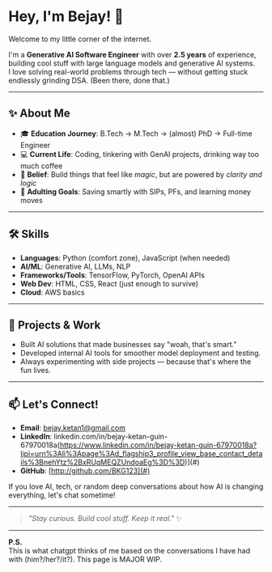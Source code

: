 # Hey, I'm Bejay! 👋

Welcome to my little corner of the internet.

I'm a **Generative AI Software Engineer** with over **2.5 years** of experience, building cool stuff with large language models and generative AI systems.  
I love solving real-world problems through tech — without getting stuck endlessly grinding DSA. (Been there, done that.)

---

## ✨ About Me

- 🎓 **Education Journey**: B.Tech → M.Tech → (almost) PhD → Full-time Engineer
- 💻 **Current Life**: Coding, tinkering with GenAI projects, drinking way too much coffee
- 🧠 **Belief**: Build things that feel like *magic*, but are powered by *clarity and logic*
- 💸 **Adulting Goals**: Saving smartly with SIPs, PFs, and learning money moves

---

## 🛠️ Skills

- **Languages**: Python (comfort zone), JavaScript (when needed)
- **AI/ML**: Generative AI, LLMs, NLP
- **Frameworks/Tools**: TensorFlow, PyTorch, OpenAI APIs
- **Web Dev**: HTML, CSS, React (just enough to survive)
- **Cloud**: AWS basics

---

## 🚀 Projects & Work

- Built AI solutions that made businesses say "woah, that's smart."
- Developed internal AI tools for smoother model deployment and testing.
- Always experimenting with side projects — because that's where the fun lives.

---

## 📫 Let's Connect!

- **Email**: bejay.ketan1@gmail.com
- **LinkedIn**: linkedin.com/in/bejay-ketan-guin-67970018a(https://www.linkedin.com/in/bejay-ketan-guin-67970018a?lipi=urn%3Ali%3Apage%3Ad_flagship3_profile_view_base_contact_details%3BnehYtz%2BxRUqMEQZUndoaEg%3D%3D)](#)
- **GitHub**: [http://github.com/BKG123](#)

If you love AI, tech, or random deep conversations about how AI is changing everything, let's chat sometime!

---

> _"Stay curious. Build cool stuff. Keep it real."_ ✨

---

**P.S.**   
This is what chatgpt thinks of me based on the conversations I have had with (him?/her?/it?). This page is MAJOR WIP.
